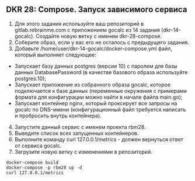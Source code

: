 ## DKR 28: Compose. Запуск зависимого сервиса

1. Для этого задания используйте ваш репозиторий в gitlab.rebrainme.com с приложением gocalc из 14 задания (dkr-14-gocalc). Создайте новую ветку с именем dkr-28-compose.
2. Соберите образ, если у вас его не осталось с предыдущего задания.
3. Добавьте /home/user/dkr-14-gocalc/docker-compose.yml файл, который выполняет следующее:
* Запускает базу данных postgres (версии 10) с паролем для базы данных DatabasePassword (в качестве базового образа используйте postgres:10);
* Запускает приложение из собранного образа gocalc, которое подключается к базе данных (переменные окружения с примерами формата для конфигурации можно найти в начале файла main.go);
* Запускает контейнер nginx, который проксирует все запросы на gocalc по DNS-имени (конфигурационный файл требуется написать и пробросить внутрь контейнера).
4. Запустите данный сервис с именем проекта rbm28.
5. Выведите список всех запущенных контейнеров.
6. Выполните команду curl 127.0.0.1/metrics - должен вернуться ответ от сервиса gocalc.
7. Загрузите новую ветку с изменениями в репозиторий.

```
docker-compose build
docker-compose -p rbm28 up -d
curl 127.0.0.1/metrics
```
